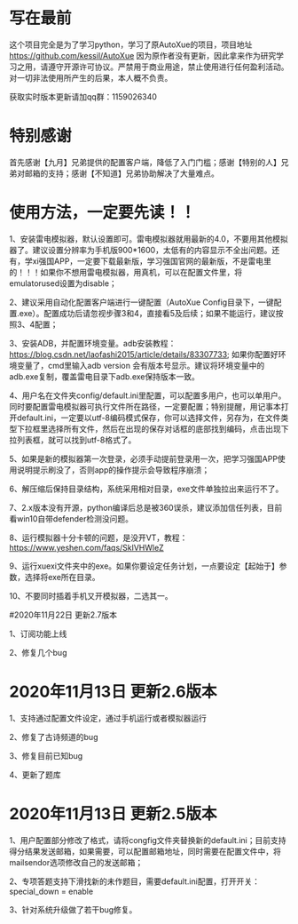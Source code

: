 # 写在最前
这个项目完全是为了学习python，学习了原AutoXue的项目，项目地址 https://github.com/kessil/AutoXue
因为原作者没有更新，因此拿来作为研究学习之用，请遵守开源许可协议。严禁用于商业用途，禁止使用进行任何盈利活动。对一切非法使用所产生的后果，本人概不负责。

获取实时版本更新请加qq群：1159026340


# 特别感谢
首先感谢【九月】兄弟提供的配置客户端，降低了入门门槛；感谢【特别的人】兄弟对邮箱的支持；感谢【不知道】兄弟协助解决了大量难点。

# 使用方法，一定要先读！！

1、安装雷电模拟器，默认设置即可。雷电模拟器就用最新的4.0，不要用其他模拟器了。建议设置分辨率为手机版900*1600，太低有的内容显示不全出问题。还有，学xi强国APP，一定要下载最新版，学习强国官网的最新版，不是雷电里的！！！如果你不想用雷电模拟器，用真机，可以在配置文件里，将emulatorused设置为disable；

2、建议采用自动化配置客户端进行一键配置（AutoXue Config目录下，一键配置.exe）。配置成功后请忽视步骤3和4，直接看5及后续；如果不能运行，建议按照3、4配置；

3、安装ADB，并配置环境变量。adb安装教程：https://blog.csdn.net/laofashi2015/article/details/83307733; 如果你配置好环境变量了，cmd里输入adb version 会有版本号显示。建议将环境变量中的adb.exe复制，覆盖雷电目录下adb.exe保持版本一致。

4、用户名在文件夹config/default.ini里配置，可以配置多用户，也可以单用户。同时要配置雷电模拟器可执行文件所在路径，一定要配置；特别提醒，用记事本打开default.ini，一定要以utf-8编码模式保存，你可以选择文件，另存为，在文件类型下拉框里选择所有文件，然后在出现的保存对话框的底部找到编码，点击出现下拉列表框，就可以找到utf-8格式了。

5、如果是新的模拟器第一次登录，必须手动提前登录用一次，把学习强国APP使用说明提示刷没了，否则app的操作提示会导致程序崩溃；

6、解压缩后保持目录结构，系统采用相对目录，exe文件单独拉出来运行不了。

7、2.x版本没有开源，python编译后总是被360误杀，建议添加信任列表，目前看win10自带defender检测没问题。

8、运行模拟器十分卡顿的问题，是没开VT，教程：https://www.yeshen.com/faqs/SklVHWleZ

9、运行xuexi文件夹中的exe。如果你要设定任务计划，一点要设定【起始于】参数，选择将exe所在目录。

10、不要同时插着手机又开模拟器，二选其一。

#2020年11月22日 更新2.7版本

1、订阅功能上线

2、修复几个bug

# 2020年11月13日 更新2.6版本

1、支持通过配置文件设定，通过手机运行或者模拟器运行

2、修复了古诗频道的bug

3、修复目前已知bug

4、更新了题库
# 2020年11月13日 更新2.5版本

1、用户配置部分修改了格式，请将congfig文件夹替换新的default.ini；目前支持得分结果发送邮箱，如果需要，可以配置邮箱地址，同时需要在配置文件中，将mailsendor选项修改自己的发送邮箱；

2、专项答题支持下滑找新的未作题目，需要default.ini配置，打开开关：special_down = enable

3、针对系统升级做了若干bug修复。
